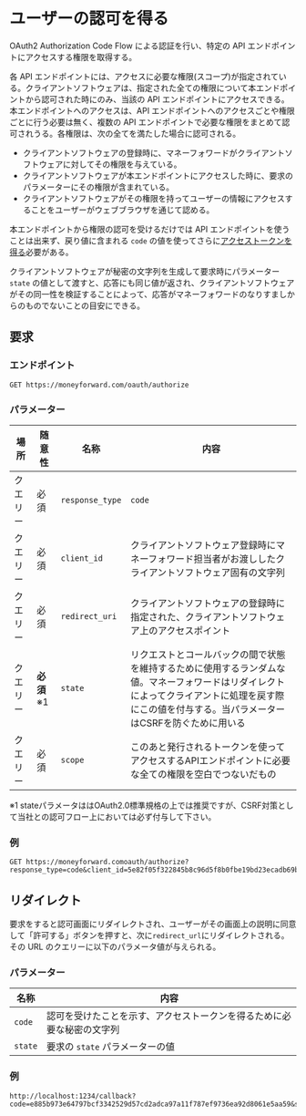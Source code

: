 # ユーザーの認可を得る

OAuth2 Authorization Code Flow による認証を行い、特定の API エンドポイントにアクセスする権限を取得する。

各 API エンドポイントには、アクセスに必要な権限(スコープ)が指定されている。クライアントソフトウェアは、指定された全ての権限について本エンドポイントから認可された時にのみ、当該の API エンドポイントにアクセスできる。本エンドポイントへのアクセスは、API エンドポイントへのアクセスごとや権限ごとに行う必要は無く、複数の API エンドポイントで必要な権限をまとめて認可されうる。各権限は、次の全てを満たした場合に認可される。

- クライアントソフトウェアの登録時に、マネーフォワードがクライアントソフトウェアに対してその権限を与えている。
- クライアントソフトウェアが本エンドポイントにアクセスした時に、要求のパラメーターにその権限が含まれている。
- クライアントソフトウェアがその権限を持ってユーザーの情報にアクセスすることをユーザーがウェブブラウザを通じて認める。

本エンドポイントから権限の認可を受けるだけでは API エンドポイントを使うことは出来ず、戻り値に含まれる `code` の値を使ってさらに[アクセストークンを得る](token.md)必要がある。

クライアントソフトウェアが秘密の文字列を生成して要求時にパラメーター `state` の値として渡すと、応答にも同じ値が返され、クライアントソフトウェアがその同一性を検証することによって、応答がマネーフォワードのなりすましからのものでないことの目安にできる。

## 要求

### エンドポイント

```
GET https://moneyforward.com/oauth/authorize
```

### パラメーター

| 場所 | 随意性 | 名称 | 内容 |
| ---- | ---- | ---- | --- |
| クエリー | 必須 | `response_type` | `code` |
| クエリー | 必須 | `client_id` | クライアントソフトウェア登録時にマネーフォワード担当者がお渡ししたクライアントソフトウェア固有の文字列 |
| クエリー | 必須 | `redirect_uri` | クライアントソフトウェアの登録時に指定された、クライアントソフトウェア上のアクセスポイント |
| クエリー | **必須** ※1 | `state` | リクエストとコールバックの間で状態を維持するために使用するランダムな値。マネーフォワードはリダイレクトによってクライアントに処理を戻す際にこの値を付与する。当パラメーターはCSRFを防ぐために用いる |
| クエリー | 必須 | `scope` | このあと発行されるトークンを使ってアクセスするAPIエンドポイントに必要な全ての権限を空白でつないだもの |

※1 stateパラメータははOAuth2.0標準規格の上では推奨ですが、CSRF対策として当社との認可フロー上においては必ず付与して下さい。
　　
### 例

```
GET https://moneyforward.comoauth/authorize?response_type=code&client_id=5e82f05f322845b8c96d5f8b0fbe19bd23ecadb69b700e9d011027b490de0b0b&redirect_uri=http%3A%2F%2Flocalhost%3A1234%2Fcallback&state=hoge&scope=openid%20email
```

## リダイレクト

要求をすると認可画面にリダイレクトされ、ユーザーがその画面上の説明に同意して「許可する」ボタンを押すと、次に`redirect_url`にリダイレクトされる。その URL のクエリーに以下のパラメータ値が与えられる。

### パラメーター

| 名称    | 内容                                                                   |
| ------- | ---------------------------------------------------------------------- |
| `code`  | 認可を受けたことを示す、アクセストークンを得るために必要な秘密の文字列 |
| `state` | 要求の `state` パラメーターの値                                        |

### 例

```
http://localhost:1234/callback?code=e885b973e64797bcf3342529d57cd2adca97a11f787ef9736ea92d8061e5aa59&state=NzHDXGuMme5c4GkCEd7TXUYebK0
```
